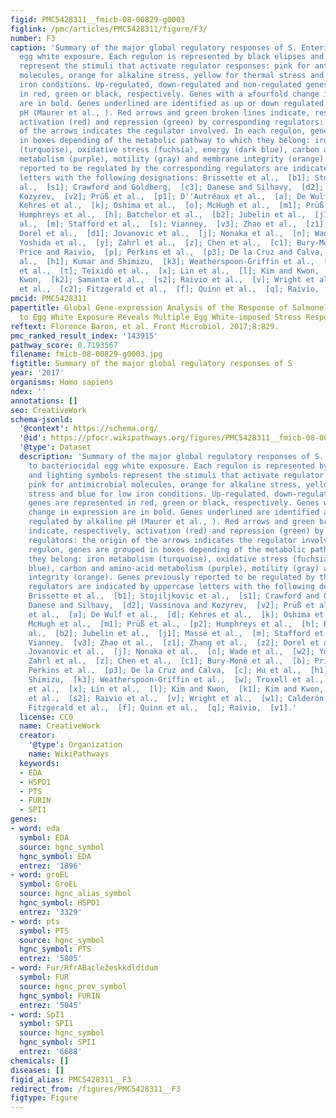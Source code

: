 ```yaml
---
figid: PMC5428311__fmicb-08-00829-g0003
figlink: /pmc/articles/PMC5428311/figure/F3/
number: F3
caption: 'Summary of the major global regulatory responses of S. Enteritidis to bacteriocidal
  egg white exposure. Each regulon is represented by black elipses and lighting symbols
  represent the stimuli that activate regulator responses: pink for antimicrobial
  molecules, orange for alkaline stress, yellow for thermal stress and blue for low
  iron conditions. Up-regulated, down-regulated and non-regulated genes are represented
  in red, green or black, respectively. Genes with a ≥fourfold change in expression
  are in bold. Genes underlined are identified as up or down regulated by alkaline
  pH (Maurer et al., ). Red arrows and green broken lines indicate, respectively,
  activation (red) and repression (green) by corresponding regulators: the origin
  of the arrows indicates the regulator involved. In each regulon, genes are grouped
  in boxes depending of the metabolic pathway to which they belong: iron metabolism
  (turquoise), oxidative stress (fuchsia), energy (dark blue), carbon and amino-acid
  metabolism (purple), motility (gray) and membrane integrity (orange). Genes previously
  reported to be regulated by the corresponding regulators are indicated by uppercase
  letters with the following designations: Brissette et al.,  [b1]; Stojiljkovic et
  al.,  [s1]; Crawford and Goldberg,  [c3]; Danese and Silhavy,  [d2]; Vassinova and
  Kozyrev,  [v2]; Prüß et al.,  [p1]; D''Autréaux et al.,  [a]; De Wulf et al.,  [d];
  Kehres et al.,  [k]; Oshima et al.,  [o]; McHugh et al.,  [m1]; Prüß et al.,  [p2];
  Humphreys et al.,  [h]; Batchelor et al.,  [b2]; Jubelin et al.,  [j1]; Massé et
  al.,  [m]; Stafford et al.,  [s]; Vianney,  [v3]; Zhao et al.,  [z1]; Zhang et al.,  [z2];
  Dorel et al.,  [d1]; Jovanovic et al.,  [j]; Nonaka et al.,  [n]; Wade et al.,  [w2];
  Yoshida et al.,  [y]; Zahrl et al.,  [z]; Chen et al.,  [c1]; Bury-Moné et al.,  [b];
  Price and Raivio,  [p]; Perkins et al.,  [p3]; De la Cruz and Calva,  [c]; Hu et
  al.,  [h1]; Kumar and Shimizu,  [k3]; Weatherspoon-Griffin et al.,  [w]; Troxell
  et al.,  [t]; Teixidó et al.,  [x]; Lin et al.,  [l]; Kim and Kwon,  [k1]; Kim and
  Kwon,  [k2]; Samanta et al.,  [s2]; Raivio et al.,  [v]; Wright et al.,  [w1]; Calderón
  et al.,  [c2]; Fitzgerald et al.,  [f]; Quinn et al.,  [q]; Raivio,  [v1].'
pmcid: PMC5428311
papertitle: Global Gene-expression Analysis of the Response of Salmonella Enteritidis
  to Egg White Exposure Reveals Multiple Egg White-imposed Stress Responses.
reftext: Florence Baron, et al. Front Microbiol. 2017;8:829.
pmc_ranked_result_index: '143915'
pathway_score: 0.7193567
filename: fmicb-08-00829-g0003.jpg
figtitle: Summary of the major global regulatory responses of S
year: '2017'
organisms: Homo sapiens
ndex: ''
annotations: []
seo: CreativeWork
schema-jsonld:
  '@context': https://schema.org/
  '@id': https://pfocr.wikipathways.org/figures/PMC5428311__fmicb-08-00829-g0003.html
  '@type': Dataset
  description: 'Summary of the major global regulatory responses of S. Enteritidis
    to bacteriocidal egg white exposure. Each regulon is represented by black elipses
    and lighting symbols represent the stimuli that activate regulator responses:
    pink for antimicrobial molecules, orange for alkaline stress, yellow for thermal
    stress and blue for low iron conditions. Up-regulated, down-regulated and non-regulated
    genes are represented in red, green or black, respectively. Genes with a ≥fourfold
    change in expression are in bold. Genes underlined are identified as up or down
    regulated by alkaline pH (Maurer et al., ). Red arrows and green broken lines
    indicate, respectively, activation (red) and repression (green) by corresponding
    regulators: the origin of the arrows indicates the regulator involved. In each
    regulon, genes are grouped in boxes depending of the metabolic pathway to which
    they belong: iron metabolism (turquoise), oxidative stress (fuchsia), energy (dark
    blue), carbon and amino-acid metabolism (purple), motility (gray) and membrane
    integrity (orange). Genes previously reported to be regulated by the corresponding
    regulators are indicated by uppercase letters with the following designations:
    Brissette et al.,  [b1]; Stojiljkovic et al.,  [s1]; Crawford and Goldberg,  [c3];
    Danese and Silhavy,  [d2]; Vassinova and Kozyrev,  [v2]; Prüß et al.,  [p1]; D''Autréaux
    et al.,  [a]; De Wulf et al.,  [d]; Kehres et al.,  [k]; Oshima et al.,  [o];
    McHugh et al.,  [m1]; Prüß et al.,  [p2]; Humphreys et al.,  [h]; Batchelor et
    al.,  [b2]; Jubelin et al.,  [j1]; Massé et al.,  [m]; Stafford et al.,  [s];
    Vianney,  [v3]; Zhao et al.,  [z1]; Zhang et al.,  [z2]; Dorel et al.,  [d1];
    Jovanovic et al.,  [j]; Nonaka et al.,  [n]; Wade et al.,  [w2]; Yoshida et al.,  [y];
    Zahrl et al.,  [z]; Chen et al.,  [c1]; Bury-Moné et al.,  [b]; Price and Raivio,  [p];
    Perkins et al.,  [p3]; De la Cruz and Calva,  [c]; Hu et al.,  [h1]; Kumar and
    Shimizu,  [k3]; Weatherspoon-Griffin et al.,  [w]; Troxell et al.,  [t]; Teixidó
    et al.,  [x]; Lin et al.,  [l]; Kim and Kwon,  [k1]; Kim and Kwon,  [k2]; Samanta
    et al.,  [s2]; Raivio et al.,  [v]; Wright et al.,  [w1]; Calderón et al.,  [c2];
    Fitzgerald et al.,  [f]; Quinn et al.,  [q]; Raivio,  [v1].'
  license: CC0
  name: CreativeWork
  creator:
    '@type': Organization
    name: WikiPathways
  keywords:
  - EDA
  - HSPD1
  - PTS
  - FURIN
  - SPI1
genes:
- word: eda
  symbol: EDA
  source: hgnc_symbol
  hgnc_symbol: EDA
  entrez: '1896'
- word: groEL
  symbol: GroEL
  source: hgnc_alias_symbol
  hgnc_symbol: HSPD1
  entrez: '3329'
- word: pts
  symbol: PTS
  source: hgnc_symbol
  hgnc_symbol: PTS
  entrez: '5805'
- word: Fur/RfrABacležeskkdldidum
  symbol: FUR
  source: hgnc_prev_symbol
  hgnc_symbol: FURIN
  entrez: '5045'
- word: SpI1
  symbol: SPI1
  source: hgnc_symbol
  hgnc_symbol: SPI1
  entrez: '6688'
chemicals: []
diseases: []
figid_alias: PMC5428311__F3
redirect_from: /figures/PMC5428311__F3
figtype: Figure
---
```


